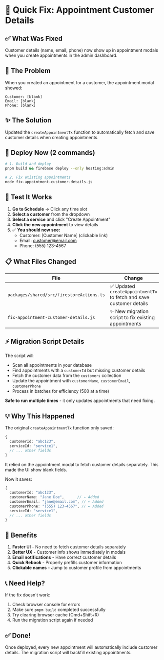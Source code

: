 # 🚀 Quick Fix: Appointment Customer Details

## ✅ What Was Fixed
Customer details (name, email, phone) now show up in appointment modals when you create appointments in the admin dashboard.

## 🎯 The Problem
When you created an appointment for a customer, the appointment modal showed:
```
Customer: [blank]
Email: [blank]
Phone: [blank]
```

## ✨ The Solution
Updated the `createAppointmentTx` function to automatically fetch and save customer details when creating appointments.

## 🚀 Deploy Now (2 commands)

```bash
# 1. Build and deploy
pnpm build && firebase deploy --only hosting:admin

# 2. Fix existing appointments
node fix-appointment-customer-details.js
```

## 🧪 Test It Works

1. **Go to Schedule** → Click any time slot
2. **Select a customer** from the dropdown
3. **Select a service** and click "Create Appointment"
4. **Click the new appointment** to view details
5. ✅ **You should now see:**
   - Customer: [Customer Name] (clickable link)
   - Email: customer@email.com
   - Phone: (555) 123-4567

## 📋 What Files Changed

| File | Change |
|------|--------|
| `packages/shared/src/firestoreActions.ts` | ✅ Updated `createAppointmentTx` to fetch and save customer details |
| `fix-appointment-customer-details.js` | ✨ New migration script to fix existing appointments |

## ⚡ Migration Script Details

The script will:
- Scan all appointments in your database
- Find appointments with a `customerId` but missing customer details  
- Fetch the customer data from the `customers` collection
- Update the appointment with `customerName`, `customerEmail`, `customerPhone`
- Process in batches for efficiency (500 at a time)

**Safe to run multiple times** - it only updates appointments that need fixing.

## 💡 Why This Happened

The original `createAppointmentTx` function only saved:
```typescript
{
  customerId: "abc123",
  serviceId: "service1",
  // ... other fields
}
```

It relied on the appointment modal to fetch customer details separately. This made the UI show blank fields.

Now it saves:
```typescript
{
  customerId: "abc123",
  customerName: "Jane Doe",      // ← Added
  customerEmail: "jane@email.com", // ← Added  
  customerPhone: "(555) 123-4567", // ← Added
  serviceId: "service1",
  // ... other fields
}
```

## 🎉 Benefits

1. **Faster UI** - No need to fetch customer details separately
2. **Better UX** - Customer info shows immediately in modals
3. **Email notifications** - Have correct customer details
4. **Quick Rebook** - Properly prefills customer information
5. **Clickable names** - Jump to customer profile from appointments

## 📞 Need Help?

If the fix doesn't work:
1. Check browser console for errors
2. Make sure `pnpm build` completed successfully
3. Try clearing browser cache (Cmd+Shift+R)
4. Run the migration script again if needed

## ✅ Done!

Once deployed, every new appointment will automatically include customer details. The migration script will backfill existing appointments.

